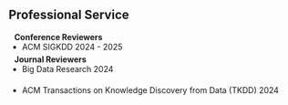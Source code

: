 ## Professional Service

<h4 style="margin:0 10px 0;">Conference Reviewers</h4>

<ul style="margin:0 0 5px;">
  <li>ACM SIGKDD 2024 - 2025</li>
</ul>

<h4 style="margin:0 10px 0;">Journal Reviewers</h4>

<ul style="margin:0 0 20px;">
  <li>Big Data Research 2024 </li>
</ul>
<ul style="margin:0 0 20px;">
  <li>ACM Transactions on Knowledge Discovery from Data (TKDD) 2024 </li>
</ul>
